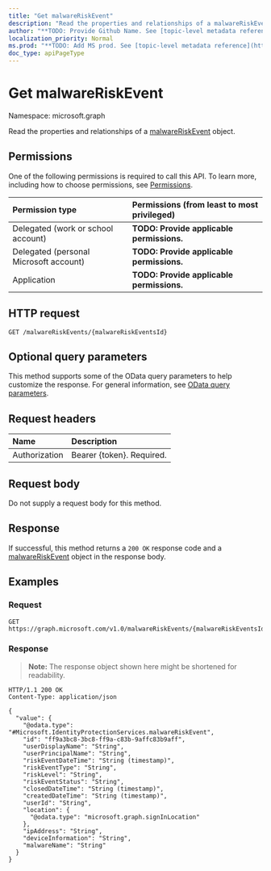 ```yaml
---
title: "Get malwareRiskEvent"
description: "Read the properties and relationships of a malwareRiskEvent object."
author: "**TODO: Provide Github Name. See [topic-level metadata reference](https://msgo.azurewebsites.net/add/document/guidelines/metadata.html#topic-level-metadata)**"
localization_priority: Normal
ms.prod: "**TODO: Add MS prod. See [topic-level metadata reference](https://msgo.azurewebsites.net/add/document/guidelines/metadata.html#topic-level-metadata)**"
doc_type: apiPageType
---
```


# Get malwareRiskEvent
Namespace: microsoft.graph



Read the properties and relationships of a [malwareRiskEvent](../resources/malwareriskevent.md) object.

## Permissions
One of the following permissions is required to call this API. To learn more, including how to choose permissions, see [Permissions](/graph/permissions-reference).

|Permission type|Permissions (from least to most privileged)|
|:---|:---|
|Delegated (work or school account)|**TODO: Provide applicable permissions.**|
|Delegated (personal Microsoft account)|**TODO: Provide applicable permissions.**|
|Application|**TODO: Provide applicable permissions.**|

## HTTP request

<!-- {
  "blockType": "ignored"
}
-->
``` http
GET /malwareRiskEvents/{malwareRiskEventsId}
```

## Optional query parameters
This method supports some of the OData query parameters to help customize the response. For general information, see [OData query parameters](/graph/query-parameters).

## Request headers
|Name|Description|
|:---|:---|
|Authorization|Bearer {token}. Required.|

## Request body
Do not supply a request body for this method.

## Response

If successful, this method returns a `200 OK` response code and a [malwareRiskEvent](../resources/malwareriskevent.md) object in the response body.

## Examples

### Request
<!-- {
  "blockType": "request",
  "name": "get_malwareriskevent"
}
-->
``` http
GET https://graph.microsoft.com/v1.0/malwareRiskEvents/{malwareRiskEventsId}
```


### Response
>**Note:** The response object shown here might be shortened for readability.
<!-- {
  "blockType": "response",
  "truncated": true,
  "@odata.type": "Microsoft.IdentityProtectionServices.malwareRiskEvent"
}
-->
``` http
HTTP/1.1 200 OK
Content-Type: application/json

{
  "value": {
    "@odata.type": "#Microsoft.IdentityProtectionServices.malwareRiskEvent",
    "id": "ff9a3bc8-3bc8-ff9a-c83b-9affc83b9aff",
    "userDisplayName": "String",
    "userPrincipalName": "String",
    "riskEventDateTime": "String (timestamp)",
    "riskEventType": "String",
    "riskLevel": "String",
    "riskEventStatus": "String",
    "closedDateTime": "String (timestamp)",
    "createdDateTime": "String (timestamp)",
    "userId": "String",
    "location": {
      "@odata.type": "microsoft.graph.signInLocation"
    },
    "ipAddress": "String",
    "deviceInformation": "String",
    "malwareName": "String"
  }
}
```

